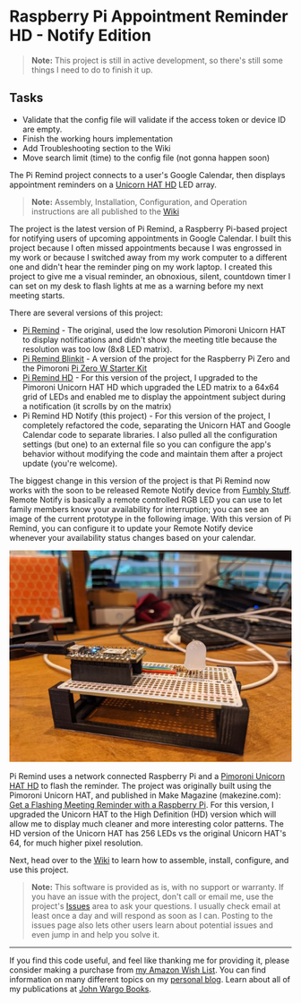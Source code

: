 # Raspberry Pi Appointment Reminder HD - Notify Edition

> **Note:** This project is still in active development, so there's still some things I need to do to finish it up.

## Tasks

* Validate that the config file will validate if the access token or device ID are empty.
* Finish the working hours implementation
* Add Troubleshooting section to the Wiki
* Move search limit (time) to the config file (not gonna happen soon)

The Pi Remind project connects to a user's Google Calendar, then displays appointment reminders on a [Unicorn HAT HD](https://shop.pimoroni.com/products/unicorn-hat-hd) LED array.

> **Note:** Assembly, Installation, Configuration, and Operation instructions are all published to the [Wiki](https://github.com/johnwargo/pi-remind-hd-notify/wiki)

The project is the latest version of Pi Remind, a Raspberry Pi-based project for notifying users of upcoming appointments in Google Calendar. I built this project because I often missed appointments because I was engrossed in my work or because I switched away from my work computer to a different one and didn't hear the reminder ping on my work laptop. I created this project to give me a visual reminder, an obnoxious, silent, countdown timer I can set on my desk to flash lights at me as a warning before my next meeting starts.

There are several versions of this project:

+ [Pi Remind](https://github.com/johnwargo/pi-remind) - The original, used the low resolution Pimoroni Unicorn HAT to display notifications and didn't show the meeting title because the resolution was too low (8x8 LED matrix).
+ [Pi Remind Blinkit](https://github.com/johnwargo/pi-remind-zero-blinkt) - A version of the project for the Raspberry Pi Zero and the Pimoroni [Pi Zero W Starter Kit](https://shop.pimoroni.com/products/pi-zero-w-starter-kit)
+ [Pi Remind HD](https://github.com/johnwargo/pi-remind-hd) - For this version of the project, I upgraded to the Pimoroni Unicorn HAT HD which upgraded the LED matrix to a 64x64 grid of LEDs and enabled me to display the appointment subject during a notification (it scrolls by on the matrix)
+ Pi Remind HD Notify (this project) - For this version of the project, I completely refactored the code, separating the Unicorn HAT and Google Calendar code to separate libraries. I also pulled all the configuration settings (but one) to an external file so you can configure the app's behavior without modifying the code and maintain them after a project update (you're welcome). 

The biggest change in this version of the project is that Pi Remind now works with the soon to be released Remote Notify device from [Fumbly Stuff](https://fumblystuff.com). Remote Notify is basically a remote controlled RGB LED you can use to let family members know  your availability for interruption; you can see an image of the current prototype in the following image. With this version of Pi Remind, you can configure it to update your Remote Notify device whenever your availability status changes based on your calendar.

![Remote Notify Prototype](https://github.com/johnwargo/pi-remind-hd-notify/blob/master/images/remote-notify-prototype.png)

Pi Remind uses a network connected Raspberry Pi and a [Pimoroni Unicorn HAT HD](https://shop.pimoroni.com/products/unicorn-hat-hd) to flash the reminder. The project was originally built using the Pimoroni Unicorn HAT, and published in Make Magazine (makezine.com): [Get a Flashing Meeting Reminder with a Raspberry Pi](http://makezine.com/projects/get-a-flashing-meeting-reminder-with-a-raspberry-pi/). For this version, I upgraded the Unicorn HAT to the High Definition (HD) version which will allow me to display much cleaner and more interesting color patterns. The HD version of the Unicorn HAT has 256 LEDs vs the original Unicorn HAT's 64, for much higher pixel resolution.

Next, head over to the  [Wiki](https://github.com/johnwargo/pi-remind-hd-notify/wiki) to learn how to assemble, install, configure, and use this project.

> **Note:** This software is provided as is, with no support or warranty. If you have an issue with the project, don't call or email me, use the project's [Issues](https://github.com/johnwargo/pi-remind-hd-notify/issues) area to ask your questions. I usually check email at least once a day and will respond as soon as I can. Posting to the issues page also lets other users learn about potential issues and even jump in and help you solve it.

***

If you find this code useful, and feel like thanking me for providing it, please consider making a purchase from [my Amazon Wish List](https://amzn.com/w/1WI6AAUKPT5P9). You can find information on many different topics on my [personal blog](http://www.johnwargo.com). Learn about all of my publications at [John Wargo Books](http://www.johnwargobooks.com).
